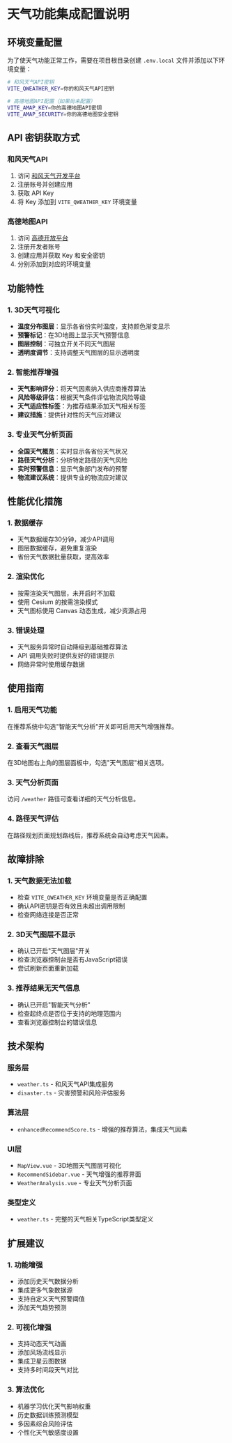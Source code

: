 # 天气功能集成配置说明

## 环境变量配置

为了使天气功能正常工作，需要在项目根目录创建 `.env.local` 文件并添加以下环境变量：

```bash
# 和风天气API密钥
VITE_QWEATHER_KEY=你的和风天气API密钥

# 高德地图API配置（如果尚未配置）
VITE_AMAP_KEY=你的高德地图API密钥
VITE_AMAP_SECURITY=你的高德地图安全密钥
```

## API 密钥获取方式

### 和风天气API
1. 访问 [和风天气开发平台](https://dev.qweather.com/)
2. 注册账号并创建应用
3. 获取 API Key
4. 将 Key 添加到 `VITE_QWEATHER_KEY` 环境变量

### 高德地图API
1. 访问 [高德开放平台](https://lbs.amap.com/)
2. 注册开发者账号
3. 创建应用并获取 Key 和安全密钥
4. 分别添加到对应的环境变量

## 功能特性

### 1. 3D天气可视化
- **温度分布图层**：显示各省份实时温度，支持颜色渐变显示
- **预警标记**：在3D地图上显示天气预警信息
- **图层控制**：可独立开关不同天气图层
- **透明度调节**：支持调整天气图层的显示透明度

### 2. 智能推荐增强
- **天气影响评分**：将天气因素纳入供应商推荐算法
- **风险等级评估**：根据天气条件评估物流风险等级
- **天气适应性标签**：为推荐结果添加天气相关标签
- **建议措施**：提供针对性的天气应对建议

### 3. 专业天气分析页面
- **全国天气概览**：实时显示各省份天气状况
- **路径天气分析**：分析特定路径的天气风险
- **实时预警信息**：显示气象部门发布的预警
- **物流建议系统**：提供专业的物流应对建议

## 性能优化措施

### 1. 数据缓存
- 天气数据缓存30分钟，减少API调用
- 图层数据缓存，避免重复渲染
- 省份天气数据批量获取，提高效率

### 2. 渲染优化
- 按需渲染天气图层，未开启时不加载
- 使用 Cesium 的按需渲染模式
- 天气图标使用 Canvas 动态生成，减少资源占用

### 3. 错误处理
- 天气服务异常时自动降级到基础推荐算法
- API 调用失败时提供友好的错误提示
- 网络异常时使用缓存数据

## 使用指南

### 1. 启用天气功能
在推荐系统中勾选"智能天气分析"开关即可启用天气增强推荐。

### 2. 查看天气图层
在3D地图右上角的图层面板中，勾选"天气图层"相关选项。

### 3. 天气分析页面
访问 `/weather` 路径可查看详细的天气分析信息。

### 4. 路径天气评估
在路径规划页面规划路线后，推荐系统会自动考虑天气因素。

## 故障排除

### 1. 天气数据无法加载
- 检查 `VITE_QWEATHER_KEY` 环境变量是否正确配置
- 确认API密钥是否有效且未超出调用限制
- 检查网络连接是否正常

### 2. 3D天气图层不显示
- 确认已开启"天气图层"开关
- 检查浏览器控制台是否有JavaScript错误
- 尝试刷新页面重新加载

### 3. 推荐结果无天气信息
- 确认已开启"智能天气分析"
- 检查起终点是否位于支持的地理范围内
- 查看浏览器控制台的错误信息

## 技术架构

### 服务层
- `weather.ts` - 和风天气API集成服务
- `disaster.ts` - 灾害预警和风险评估服务

### 算法层
- `enhancedRecommendScore.ts` - 增强的推荐算法，集成天气因素

### UI层
- `MapView.vue` - 3D地图天气图层可视化
- `RecommendSidebar.vue` - 天气增强的推荐界面
- `WeatherAnalysis.vue` - 专业天气分析页面

### 类型定义
- `weather.ts` - 完整的天气相关TypeScript类型定义

## 扩展建议

### 1. 功能增强
- 添加历史天气数据分析
- 集成更多气象数据源
- 支持自定义天气预警阈值
- 添加天气趋势预测

### 2. 可视化增强
- 支持动态天气动画
- 添加风场流线显示
- 集成卫星云图数据
- 支持多时间段天气对比

### 3. 算法优化
- 机器学习优化天气影响权重
- 历史数据训练预测模型
- 多因素综合风险评估
- 个性化天气敏感度设置